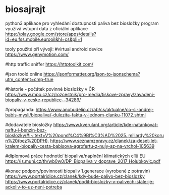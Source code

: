 # biosajrajt

python3 aplikace pro vyhledání dostupnosti paliva bez biosložky
program využívá vstupní data z oficiální aplikace https://play.google.com/store/apps/details?id=eu.fss.mobile.eurooil&hl=cs&pli=1


tooly použité při vývoji:
#virtual android device
https://www.genymotion.com/

#http traffic sniffer
https://httptoolkit.com/

#json toold online
https://jsonformatter.org/json-to-jsonschema?utm_content=cmp-true


#historie - počátek povinné biosložky v ČR
https://www.mpo.cz/cz/rozcestnik/pro-media/tiskove-zpravy/zavadeni-biopaliv-v-ceske-republice--34289/

#propaganda:
https://www.anobudelip.cz/ab/cs/aktualne/co-si-andrej-babis-mysli/biopaliva/-dulezita-fakta-v-jednom-clanku-11072.shtml

#dodavatelé biosložky
https://www.kverulant.org/article/kde-natankovat-naftu-i-benzin-bez-bioslozky/#:~:text=V%20pond%C4%9Bl%C3%AD%2025.,miliardy%20korun%20(bez%20DPH).
https://www.seznamzpravy.cz/clanek/za-deset-let-kralem-biopaliv-cesta-babisova-agrofertu-z-nuly-az-na-vrchol-105639

#diplomová práce hodnotící biopaliva/naplnění klimatických cílů EU
https://is.muni.cz/th/wb0w0/DP_Biopaliva_v_doprave_2017_Holubkovic.pdf

#konec podpory/povinnosti biopaliv 1.generace (vyrobené z potravin)
https://www.portalridice.cz/clanek/kdy-bude-palivo-bez-bioslozky
https://www.portalridice.cz/clanek/podil-bioslozky-v-palivech-stale-je-ackoliv-to-uz-neni-potreba
